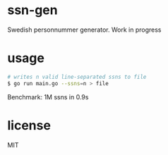 # ssn-gen
Swedish personnummer generator. Work in progress

# usage
```bash
# writes n valid line-separated ssns to file
$ go run main.go --ssns=n > file
```
Benchmark: 1M ssns in 0.9s

# license
MIT
